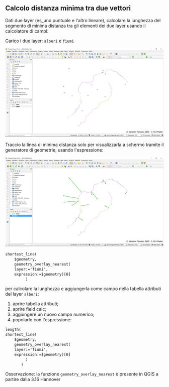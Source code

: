 ## Calcolo distanza minima tra due vettori

Dati due layer (es_uno puntuale e l'altro lineare), calcolare la lunghezza del segmento di minima distanza tra gli elementi dei due layer usando il calcolatore di campi:

Carico i due layer: `alberi` e `fiumi`

![](/img/esempi/linea_min_distanza2/img_01.png)

Traccio la linea di minima distanza solo per visualizzarla a schermo tramite il generatore di geometrie, usando l'espressione:

![](/img/esempi/linea_min_distanza2/img_02.png)

```
shortest_line(
	$geometry,
 	geometry_overlay_nearest( 
 	layer:='fiumi',
 	expression:=$geometry)[0]
	     )
```

per calcolare la lunghezza e aggiungerla come campo nella tabella attributi del layer `alberi`:

1. aprire tabella attributi;
2. aprire field calc;
3. aggiungere un nuovo campo numerico;
4. popolarlo con l'espressione:

```
length(
shortest_line(
	$geometry,
 	geometry_overlay_nearest( 
 	layer:='fiumi',
 	expression:=$geometry)[0]
	     )
       )
```

Osservazione: la funzione `geometry_overlay_nearest` è presente in QGIS a partire dalla 3.16 Hannover
